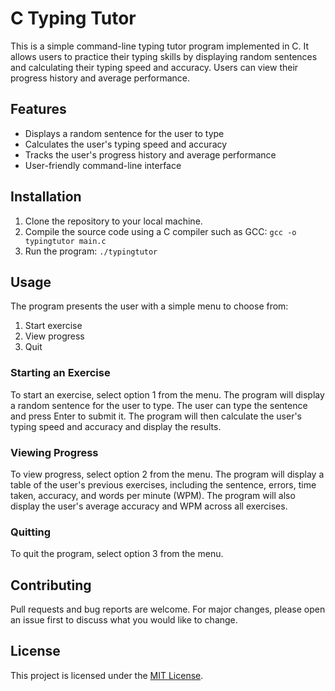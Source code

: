 
# C Typing Tutor

This is a simple command-line typing tutor program implemented in C. It allows users to practice their typing skills by displaying random sentences and calculating their typing speed and accuracy. Users can view their progress history and average performance.

## Features

- Displays a random sentence for the user to type
- Calculates the user's typing speed and accuracy
- Tracks the user's progress history and average performance
- User-friendly command-line interface

## Installation

1. Clone the repository to your local machine.
2. Compile the source code using a C compiler such as GCC: `gcc -o typingtutor main.c`
3. Run the program: `./typingtutor`

## Usage

The program presents the user with a simple menu to choose from:

1. Start exercise
2. View progress
3. Quit

### Starting an Exercise

To start an exercise, select option 1 from the menu. The program will display a random sentence for the user to type. The user can type the sentence and press Enter to submit it. The program will then calculate the user's typing speed and accuracy and display the results.

### Viewing Progress

To view progress, select option 2 from the menu. The program will display a table of the user's previous exercises, including the sentence, errors, time taken, accuracy, and words per minute (WPM). The program will also display the user's average accuracy and WPM across all exercises.

### Quitting

To quit the program, select option 3 from the menu.

## Contributing

Pull requests and bug reports are welcome. For major changes, please open an issue first to discuss what you would like to change.

## License

This project is licensed under the [MIT License](LICENSE).
